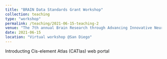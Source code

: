```yaml
---
title: "BRAIN Data Standards Grant Workshop"
collection: teaching
type: "workshop"
permalink: /teaching/2021-06-15-teaching-2
venue: "The 7th annual Brain Research through Advancing Innovative Neurotechnologies (BRAIN)® Initiative Investigators Meeting"
date: 2021-06-15
location: "Virtual workshop @San Diego"
---
```


Introducting Cis-element Atlas (CATlas) web portal
